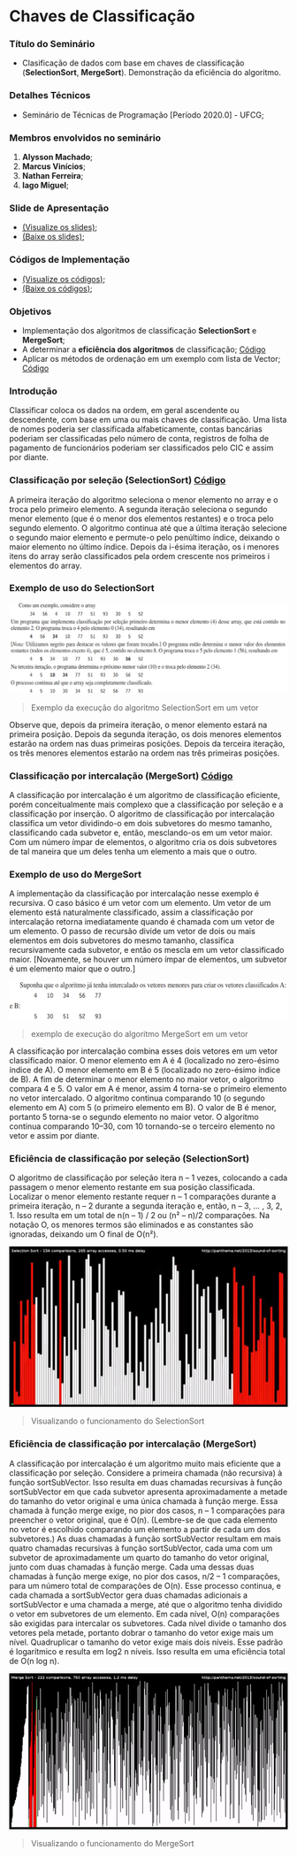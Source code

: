 # Chaves de Classificação

### Título do Seminário
- Clasificação de dados com base em chaves de classificação (**SelectionSort**, **MergeSort**). Demonstração da eficiência do algoritmo.

### Detalhes Técnicos
- Seminário de Técnicas de Programação [Período 2020.0] - UFCG;

### Membros envolvidos no seminário

1. **Alysson Machado**;
2. **Marcus Vinícios**;
3. **Nathan Ferreira**;
4. **Iago Miguel**;

### Slide de Apresentação
- <a href = "https://github.com/Alyssonmach/chaves-de-classificacao/blob/main/apresentacao.pdf" target = "_blank">(Visualize os slides)</a>;
- [(Baixe os slides)](https://github.com/Alyssonmach/chaves-de-classificacao/raw/main/apresentacao.pdf);

### Códigos de Implementação 
- <a href = "https://github.com/Alyssonmach/chaves-de-classificacao" target = "_blank">(Visualize os códigos)</a>;
- [(Baixe os códigos)](https://github.com/Alyssonmach/chaves-de-classificacao/archive/main.zip);

### Objetivos

- Implementação dos algoritmos de classificação **SelectionSort** e **MergeSort**;
- A determinar a **eficiência dos algoritmos** de classificação; [Código](https://github.com/Alyssonmach/chaves-de-classificacao/tree/main/Parte%204%20-%20Aplica%C3%A7%C3%B5es/Demonstra%C3%A7%C3%A3o%20da%20Efici%C3%AAncia)
- Aplicar os métodos de ordenação em um exemplo com lista de Vector; [Código](https://github.com/Alyssonmach/chaves-de-classificacao/tree/main/Parte%204%20-%20Aplica%C3%A7%C3%B5es/Exemplo%20com%20listas)

### Introdução

Classificar coloca os dados na ordem, em geral ascendente ou descendente, com base em uma ou mais chaves de classificação. Uma lista de nomes poderia ser classificada alfabeticamente, contas bancárias poderiam ser classificadas pelo número de conta, registros de folha de pagamento de funcionários poderiam ser classificados pelo CIC e assim por diante.  

### Classificação por seleção (SelectionSort) [Código](https://github.com/Alyssonmach/chaves-de-classificacao/tree/main/Parte%200%20-%20SelectionSort)

A primeira iteração do algoritmo seleciona o menor elemento no array e o troca pelo primeiro elemento. A segunda iteração seleciona o segundo menor elemento (que é o menor dos elementos restantes) e o troca pelo segundo elemento. O algoritmo continua até que a última iteração selecione o segundo maior elemento e permute-o pelo penúltimo índice, deixando o maior elemento no último índice. Depois da i-ésima iteração, os i menores itens do array serão classificados pela ordem crescente nos primeiros i elementos do array.

### Exemplo de uso do SelectionSort

![exemplo-selectionsort](Imagens/exemplo-selectionsort.PNG)
> Exemplo da execução do algoritmo SelectionSort em um vetor

Observe que, depois da primeira iteração, o menor elemento estará na primeira posição. Depois da segunda iteração, os dois menores elementos estarão na ordem nas duas primeiras posições. Depois da terceira iteração, os três menores elementos estarão na ordem nas três primeiras posições.

### Classificação por intercalação (MergeSort) [Código](https://github.com/Alyssonmach/chaves-de-classificacao/tree/main/Parte%201%20-%20MergeSort)

A classificação por intercalação é um algoritmo de classificação eficiente, porém conceitualmente mais complexo que a classificação por seleção e a classificação por inserção. O algoritmo de classificação por intercalação classifica um vetor dividindo-o em dois subvetores do mesmo tamanho, classificando cada subvetor e, então, mesclando-os em um vetor maior. Com um número ímpar de elementos, o algoritmo cria os dois subvetores de tal maneira que um deles tenha um elemento a mais que o outro.

### Exemplo de uso do MergeSort

A implementação da classificação por intercalação nesse exemplo é recursiva. O caso básico é um vetor com um elemento. Um vetor de um elemento está naturalmente classificado, assim a classificação por intercalação retorna imediatamente quando é chamada com um vetor de um elemento. O passo de recursão divide um vetor de dois ou mais elementos em dois subvetores do mesmo tamanho, classifica recursivamente cada subvetor, e então os mescla em um vetor classificado maior. [Novamente, se houver um número ímpar de elementos, um subvetor é um elemento maior que o outro.]

![exemplo-mergesort](Imagens/exemplo-mergesort.PNG)
> exemplo de execução do algoritmo MergeSort em um vetor

A classificação por intercalação combina esses dois vetores em um vetor classificado maior. O menor elemento em A é 4 (localizado no zero-ésimo índice de A). O menor elemento em B é 5 (localizado no zero-ésimo índice de B). A fim de determinar o menor elemento no maior vetor, o algoritmo compara 4 e 5. O valor em A é menor, assim 4 torna-se o primeiro elemento no vetor intercalado. O algoritmo continua comparando 10 (o segundo elemento em A) com 5 (o primeiro elemento em B). O valor de B é menor, portanto 5 torna-se o segundo elemento no maior vetor. O algoritmo continua comparando 10–30, com 10 tornando-se o terceiro elemento no vetor e assim por diante.

### Eficiência de classificação por seleção (SelectionSort)

O algoritmo de classificação por seleção itera n – 1 vezes, colocando a cada passagem o menor elemento restante em sua posição classificada. Localizar o menor elemento restante requer n – 1 comparações durante a primeira iteração, n – 2 durante a segunda iteração e, então, n – 3, … , 3, 2, 1. Isso resulta em um total de n(n – 1) / 2 ou (n² – n)/2 comparações. Na notação O, os menores termos são eliminados e as constantes são ignoradas, deixando um O final de O(n²).

<img src="Imagens/selectionsort-eficiencia.gif" alt="selectionsort" width="600"/>

> Visualizando o funcionamento do SelectionSort

### Eficiência de classificação por intercalação (MergeSort)

A classificação por intercalação é um algoritmo muito mais eficiente que a classificação por seleção. Considere a primeira chamada (não recursiva) à função sortSubVector. Isso resulta em duas chamadas recursivas à função sortSubVector em que cada subvetor apresenta aproximadamente a metade do tamanho do vetor original e uma única chamada à função merge. Essa chamada à função merge exige, no pior dos casos, n – 1 comparações para preencher o vetor original, que é O(n). (Lembre-se de que cada elemento no vetor é escolhido comparando um elemento a partir de cada um dos subvetores.) As duas chamadas à função sortSubVector resultam em mais quatro chamadas recursivas à função sortSubVector, cada uma com um subvetor de aproximadamente um quarto do tamanho do vetor original, junto com duas chamadas à função merge. Cada uma dessas duas chamadas à função merge exige, no pior dos casos, n/2 – 1 comparações, para um número total de comparações de O(n). Esse processo continua, e cada chamada a sortSubVector gera duas chamadas adicionais a sortSubVector e uma chamada a merge, até que o algoritmo tenha dividido o vetor em subvetores de um elemento. Em cada nível, O(n) comparações são exigidas para intercalar os subvetores. Cada nível divide o tamanho dos vetores pela metade, portanto dobrar o tamanho do vetor exige mais um nível. Quadruplicar o tamanho do vetor exige mais dois níveis. Esse padrão é logarítmico e resulta em log2 n níveis. Isso resulta em uma eficiência total de O(n log n). 

<img src="Imagens/mergesort-eficiencia.gif" alt="mergesort" width="600"/>

> Visualizando o funcionamento do MergeSort

